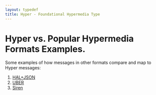 ```yaml
---
layout: typedef
title: Hyper - Foundational Hypermedia Type
---
```


# Hyper vs. Popular Hypermedia Formats Examples.

Some examples of how messages in other formats compare and map to Hyper messages:

1. [HAL+JSON](/example-comparisions/hal)
2. [UBER](/example-comparisions/uber)
3. [Siren](/example-comparisions/siren)
